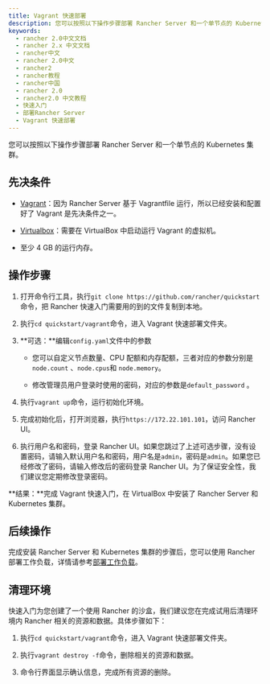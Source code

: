```yaml
---
title: Vagrant 快速部署
description: 您可以按照以下操作步骤部署 Rancher Server 和一个单节点的 Kubernetes 集群。
keywords:
  - rancher 2.0中文文档
  - rancher 2.x 中文文档
  - rancher中文
  - rancher 2.0中文
  - rancher2
  - rancher教程
  - rancher中国
  - rancher 2.0
  - rancher2.0 中文教程
  - 快速入门
  - 部署Rancher Server
  - Vagrant 快速部署
---
```


您可以按照以下操作步骤部署 Rancher Server 和一个单节点的 Kubernetes 集群。

## 先决条件

- [Vagrant](https://www.vagrantup.com)：因为 Rancher Server 基于 Vagrantfile 运行，所以已经安装和配置好了 Vagrant 是先决条件之一。

- [Virtualbox](https://www.virtualbox.org)：需要在 VirtualBox 中启动运行 Vagrant 的虚拟机。

- 至少 4 GB 的运行内存。

## 操作步骤

1. 打开命令行工具，执行`git clone https://github.com/rancher/quickstart`命令，把 Rancher 快速入门需要用的到的文件复制到本地。

1. 执行`cd quickstart/vagrant`命令，进入 Vagrant 快速部署文件夹。

1. **可选：**编辑`config.yaml`文件中的参数

   - 您可以自定义节点数量、CPU 配额和内存配额，三者对应的参数分别是`node.count` 、`node.cpus`和 `node.memory`。

   - 修改管理员用户登录时使用的密码，对应的参数是`default_password` 。

1. 执行`vagrant up`命令，运行初始化环境。

1. 完成初始化后，打开浏览器，执行`https://172.22.101.101`，访问 Rancher UI。

1. 执行用户名和密码，登录 Rancher UI。如果您跳过了上述可选步骤，没有设置密码，请输入默认用户名和密码，用户名是`admin`，密码是`admin`。如果您已经修改了密码，请输入修改后的密码登录 Rancher UI。为了保证安全性，我们建议您定期修改登录密码。

**结果：**完成 Vagrant 快速入门，在 VirtualBox 中安装了 Rancher Server 和 Kubernetes 集群。

## 后续操作

完成安装 Rancher Server 和 Kubernetes 集群的步骤后，您可以使用 Rancher 部署工作负载，详情请参考[部署工作负载](/docs/quick-start-guide/workload/_index)。

## 清理环境

快速入门为您创建了一个使用 Rancher 的沙盒，我们建议您在完成试用后清理环境内 Rancher 相关的资源和数据。具体步骤如下：

1. 执行`cd quickstart/vagrant`命令，进入 Vagrant 快速部署文件夹。

1. 执行`vagrant destroy -f`命令，删除相关的资源和数据。

1. 命令行界面显示确认信息，完成所有资源的删除。
